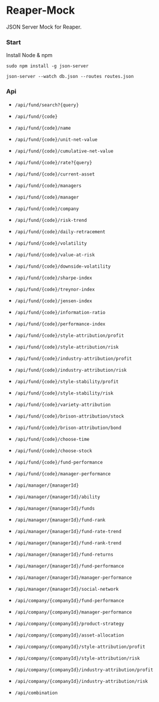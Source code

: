# Reaper-Mock
JSON Server Mock for Reaper.


### Start
Install Node & npm

`sudo npm install -g json-server`

`json-server --watch db.json --routes routes.json`

### Api

- `/api/fund/search?{query}`
- `/api/fund/{code}`
- `/api/fund/{code}/name`
- `/api/fund/{code}/unit-net-value`
- `/api/fund/{code}/cumulative-net-value`
- `/api/fund/{code}/rate?{query}`  
- `/api/fund/{code}/current-asset`
- `/api/fund/{code}/managers`
- `/api/fund/{code}/manager`
- `/api/fund/{code}/company`

- `/api/fund/{code}/risk-trend`
- `/api/fund/{code}/daily-retracement`
- `/api/fund/{code}/volatility`
- `/api/fund/{code}/value-at-risk`
- `/api/fund/{code}/downside-volatility`
- `/api/fund/{code}/sharpe-index`
- `/api/fund/{code}/treynor-index`
- `/api/fund/{code}/jensen-index`
- `/api/fund/{code}/information-ratio`
- `/api/fund/{code}/performance-index`

- `/api/fund/{code}/style-attribution/profit`
- `/api/fund/{code}/style-attribution/risk`
- `/api/fund/{code}/industry-attribution/profit`
- `/api/fund/{code}/industry-attribution/risk`
- `/api/fund/{code}/style-stability/profit`
- `/api/fund/{code}/style-stability/risk`
- `/api/fund/{code}/variety-attribution`
- `/api/fund/{code}/brison-attribution/stock`
- `/api/fund/{code}/brison-attribution/bond`
- `/api/fund/{code}/choose-time`
- `/api/fund/{code}/choose-stock`
- `/api/fund/{code}/fund-performance`
- `/api/fund/{code}/manager-performance`

- `/api/manager/{managerId}`  
- `/api/manager/{managerId}/ability`
- `/api/manager/{managerId}/funds`
- `/api/manager/{managerId}/fund-rank`
- `/api/manager/{managerId}/fund-rate-trend`
- `/api/manager/{managerId}/fund-rank-trend`
- `/api/manager/{managerId}/fund-returns`
- `/api/manager/{managerId}/fund-performance`
- `/api/manager/{managerId}/manager-performance`
- `/api/manager/{managerId}/social-network`

- `/api/company/{companyId}/fund-performance`
- `/api/company/{companyId}/manager-performance`
- `/api/company/{companyId}/product-strategy`
- `/api/company/{companyId}/asset-allocation`
- `/api/company/{companyId}/style-attribution/profit`
- `/api/company/{companyId}/style-attribution/risk`
- `/api/company/{companyId}/industry-attribution/profit`
- `/api/company/{companyId}/industry-attribution/risk`

- `/api/combination`